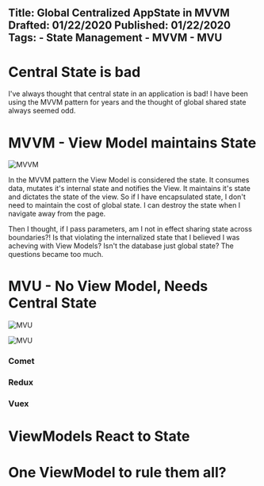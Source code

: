 Title: Global Centralized AppState in MVVM
Drafted: 01/22/2020
Published: 01/22/2020
Tags:
    - State Management
    - MVVM
    - MVU
---

# Central State is bad
I've always thought that central state in an application is bad!  I have been using the MVVM pattern for years and the thought of global shared state always seemed odd.  


# MVVM - View Model maintains State

![MVVM](https://www.researchgate.net/publication/275258051/figure/fig3/AS:294465420972038@1447217435491/The-Model-View-ViewModel-MVVM-architectural-pattern-In-MVVM-the-View-layer-is.png)

In the MVVM pattern the View Model is considered the state.  It consumes data, mutates it's internal state and notifies the View.  It maintains it's state and dictates the state of the view.  So if I have encapsulated state, I don't need to maintain the cost of global state.  I can destroy the state when I navigate away from the page.

Then I thought, if I pass parameters, am I not in effect sharing state across boundaries?!  Is that violating the internalized state that I believed I was acheving with View Models?  Isn't the database just global state?  The questions became too much.

# MVU - No View Model, Needs Central State
![MVU](https://www.google.com/imgres?imgurl=https%3A%2F%2Fstaltz.com%2Fimg%2Fmvu-unidir-ui-arch.jpg&imgrefurl=https%3A%2F%2Fstaltz.com%2Funidirectional-user-interface-architectures.html&docid=7tQqoxvpNRfriM&tbnid=xy3N_3XLKt9UxM%3A&vet=10ahUKEwjgjLmS4JvnAhUGIKwKHRVnD0kQMwhgKAgwCA..i&w=1280&h=960&client=firefox-b-1-d&bih=1263&biw=1720&q=MVU%20pattern%20diagram&ved=0ahUKEwjgjLmS4JvnAhUGIKwKHRVnD0kQMwhgKAgwCA&iact=mrc&uact=8)

![MVU](https://staltz.com/img/flux-unidir-ui-arch.jpg)
### Comet
### Redux
### Vuex

# ViewModels React to State

# One ViewModel to rule them all?